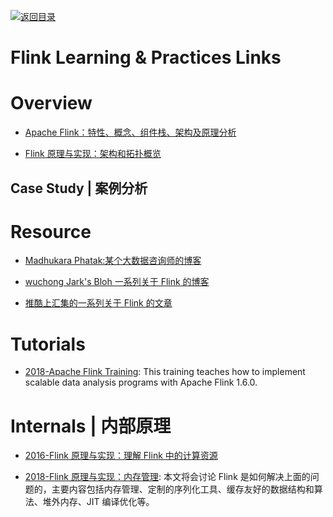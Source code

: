 [![返回目录](https://user-images.githubusercontent.com/5803001/38079637-ff0abcf0-3371-11e8-9b76-ad651620afc7.jpg)](https://github.com/wxyyxc1992/Awesome-Links)

# Flink Learning & Practices Links

# Overview

* [Apache Flink：特性、概念、组件栈、架构及原理分析](http://shiyanjun.cn/archives/1508.html)

* [Flink 原理与实现：架构和拓扑概览](https://yq.aliyun.com/articles/57816?spm=5176.100240.searchblog.15.918ieV)

## Case Study | 案例分析

# Resource 

- [Madhukara Phatak:某个大数据咨询师的博客](http://blog.madhukaraphatak.com/)

- [wuchong Jark's Bloh 一系列关于 Flink 的博客](http://wuchong.me/archives/)

- [推酷上汇集的一系列关于 Flink 的文章](http://www.tuicool.com/search?t=1&kw=flink&lang=0)

# Tutorials 

- [2018-Apache Flink Training](https://training.da-platform.com/): This training teaches how to implement scalable data analysis programs with Apache Flink 1.6.0.

# Internals | 内部原理

- [2016-Flink 原理与实现：理解 Flink 中的计算资源](http://wuchong.me/blog/2016/05/09/flink-internals-understanding-execution-resources/)

- [2018-Flink 原理与实现：内存管理](https://yq.aliyun.com/articles/57815): 本文将会讨论 Flink 是如何解决上面的问题的，主要内容包括内存管理、定制的序列化工具、缓存友好的数据结构和算法、堆外内存、JIT 编译优化等。
